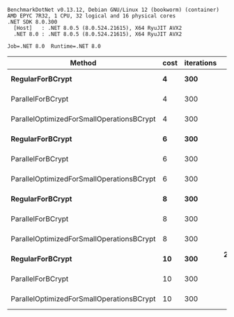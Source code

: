 ```

BenchmarkDotNet v0.13.12, Debian GNU/Linux 12 (bookworm) (container)
AMD EPYC 7R32, 1 CPU, 32 logical and 16 physical cores
.NET SDK 8.0.300
  [Host]   : .NET 8.0.5 (8.0.524.21615), X64 RyuJIT AVX2
  .NET 8.0 : .NET 8.0.5 (8.0.524.21615), X64 RyuJIT AVX2

Job=.NET 8.0  Runtime=.NET 8.0  

```
| Method                                    | cost | iterations | Mean         | Error     | StdDev    |
|------------------------------------------ |----- |----------- |-------------:|----------:|----------:|
| **RegularForBCrypt**                          | **4**    | **300**        |    **378.66 ms** |  **0.261 ms** |  **0.218 ms** |
| ParallelForBCrypt                         | 4    | 300        |     19.28 ms |  0.361 ms |  0.320 ms |
| ParallelOptimizedForSmallOperationsBCrypt | 4    | 300        |     18.23 ms |  0.111 ms |  0.103 ms |
| **RegularForBCrypt**                          | **6**    | **300**        |  **1,455.24 ms** |  **1.156 ms** |  **1.081 ms** |
| ParallelForBCrypt                         | 6    | 300        |     68.28 ms |  1.062 ms |  0.994 ms |
| ParallelOptimizedForSmallOperationsBCrypt | 6    | 300        |     66.32 ms |  1.266 ms |  1.184 ms |
| **RegularForBCrypt**                          | **8**    | **300**        |  **5,761.81 ms** |  **4.404 ms** |  **4.120 ms** |
| ParallelForBCrypt                         | 8    | 300        |    261.90 ms |  5.022 ms |  5.784 ms |
| ParallelOptimizedForSmallOperationsBCrypt | 8    | 300        |    268.41 ms |  1.279 ms |  1.068 ms |
| **RegularForBCrypt**                          | **10**   | **300**        | **22,978.52 ms** | **13.472 ms** | **12.602 ms** |
| ParallelForBCrypt                         | 10   | 300        |  1,014.52 ms | 20.263 ms | 50.085 ms |
| ParallelOptimizedForSmallOperationsBCrypt | 10   | 300        |  1,011.91 ms | 20.070 ms | 45.710 ms |
